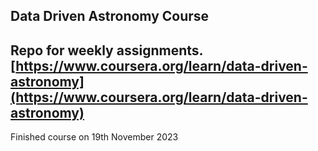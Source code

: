 ## Data Driven Astronomy Course
Repo for weekly assignments.
[https://www.coursera.org/learn/data-driven-astronomy](https://www.coursera.org/learn/data-driven-astronomy)
--------------------------------------------------------
Finished course on 19th November 2023

